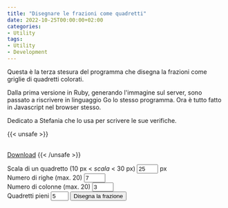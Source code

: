 ```yaml
---
title: "Disegnare le frazioni come quadretti"
date: 2022-10-25T00:00:00+02:00
categories:
- Utility
tags:
- Utility
- Development
---
```

Questa è la terza stesura del programma che disegna la frazioni come griglie di quadretti colorati.

Dalla prima versione in Ruby, generando l'immagine sul server, sono passato a riscrivere in linguaggio Go lo stesso programma. Ora è tutto fatto in Javascript nel browser stesso.

Dedicato a Stefania che lo usa per scrivere le sue verifiche.
<!--more-->

{{< unsafe >}}
<script defer src="/esercizi-mate/frac.js"></script>
<canvas id="canvas" width="200" height="200"></canvas>
<br><a href="" id="download_link">Download</a>
{{< /unsafe >}}

<form id="fraction_squares" action="" method="GET">
  <label for="scale">Scala di un quadretto (10 px < <em>scala</em> < 30 px)</label> <input type="text" name="scale" size="3" value="25"/> px<br>
  <label for="rows">Numero di righe (max. 20)</label> <input type="text" name="rows" size="3" id="rows" value="7"/><br>
  <label for="columns">Numero di colonne (max. 20)</label> <input type="text" name="columns" size="3" id="cols" value="3"/><br>
  <label for="filled">Quadretti pieni</label> <input type="text" name="filled" size="2" value="5"/>
  <input type="submit" value="Disegna la frazione"/>
</form>
